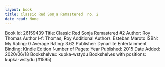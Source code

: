 ```yaml
---
layout: book
title: Classic Red Sonja Remastered  no. 2
date_read: None
---
```


Book Id: 26159439
Title: Classic Red Sonja Remastered #2
Author: Roy Thomas
Author l-f: Thomas, Roy
Additional Authors: Esteban Maroto
ISBN: 
My Rating: 0
Average Rating: 3.62
Publisher: Dynamite Entertainment
Binding: Kindle Edition
Number of Pages: 
Year Published: 2015
Date Added: 2020/06/18
Bookshelves: kupka-wstydu
Bookshelves with positions: kupka-wstydu (#1595)

